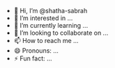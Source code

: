 - 👋 Hi, I’m @shatha-sabrah
- 👀 I’m interested in ...
- 🌱 I’m currently learning ...
- 💞️ I’m looking to collaborate on ...
- 📫 How to reach me ...
- 😄 Pronouns: ...
- ⚡ Fun fact: ...

<!---
shatha-sabrah/shatha-sabrah is a ✨ special ✨ repository because its `README.md` (this file) appears on your GitHub profile.
You can click the Preview link to take a look at your changes.
--->

